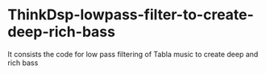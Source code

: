 # ThinkDsp-lowpass-filter-to-create-deep-rich-bass
It consists the code for low pass filtering of  Tabla music to create deep and rich bass
